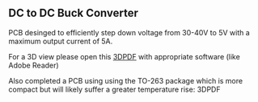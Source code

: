 ## DC to DC Buck Converter

PCB desinged to efficiently step down voltage from 30-40V to 5V with a maximum output current of 5A. 

For a 3D view please open this [3DPDF](https://github.com/mark-van/dc-dc-buck-converter-pcb/blob/main/Project%20Outputs%20for%20DC-to-DC-converter/PDF3D/no%20components%20fitted.PDF) with appropriate software (like Adobe Reader)

Also completed a PCB using using the TO-263 package which is more compact but will likely suffer a greater temperature rise: 3DPDF